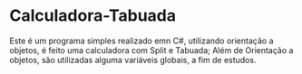 # Calculadora-Tabuada
Este é um programa simples realizado emn C#, utilizando orientação a objetos, é feito uma calculadora com Split e Tabuada;
Além de Orientação a objetos, são utilizadas alguma variáveis globais, a fim de estudos.
